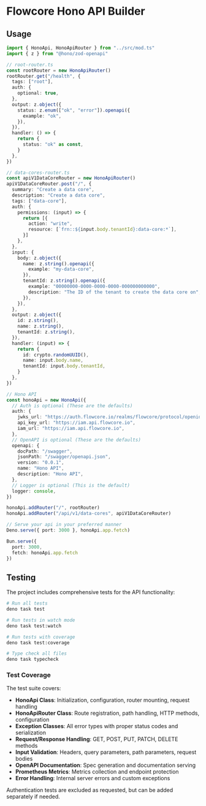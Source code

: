# Flowcore Hono API Builder

## Usage

```ts
import { HonoApi, HonoApiRouter } from "../src/mod.ts"
import { z } from "@hono/zod-openapi"

// root-router.ts
const rootRouter = new HonoApiRouter()
rootRouter.get("/health", {
  tags: ["root"],
  auth: {
    optional: true,
  },
  output: z.object({
    status: z.enum(["ok", "error"]).openapi({
      example: "ok",
    }),
  }),
  handler: () => {
    return {
      status: "ok" as const,
    }
  },
})

// data-cores-router.ts
const apiV1DataCoreRouter = new HonoApiRouter()
apiV1DataCoreRouter.post("/", {
  summary: "Create a data core",
  description: "Create a data core",
  tags: ["data-core"],
  auth: {
    permissions: (input) => {
      return [{
        action: "write",
        resource: [`frn::${input.body.tenantId}:data-core:*`],
      }]
    },
  },
  input: {
    body: z.object({
      name: z.string().openapi({
        example: "my-data-core",
      }),
      tenantId: z.string().openapi({
        example: "00000000-0000-0000-0000-000000000000",
        description: "The ID of the tenant to create the data core on",
      }),
    }),
  },
  output: z.object({
    id: z.string(),
    name: z.string(),
    tenantId: z.string(),
  }),
  handler: (input) => {
    return {
      id: crypto.randomUUID(),
      name: input.body.name,
      tenantId: input.body.tenantId,
    }
  },
})

// Hono API
const honoApi = new HonoApi({
  // Auth is optional (These are the defaults)
  auth: {
    jwks_url: "https://auth.flowcore.io/realms/flowcore/protocol/openid-connect/certs",
    api_key_url: "https://iam.api.flowcore.io",
    iam_url: "https://iam.api.flowcore.io",
  },
  // OpenAPI is optional (These are the defaults)
  openapi: {
    docPath: "/swagger",
    jsonPath: "/swagger/openapi.json",
    version: "0.0.1",
    name: "Hono API",
    description: "Hono API",
  },
  // Logger is optional (This is the default)
  logger: console,
})

honoApi.addRouter("/", rootRouter)
honoApi.addRouter("/api/v1/data-cores", apiV1DataCoreRouter)

// Serve your api in your preferred manner
Deno.serve({ port: 3000 }, honoApi.app.fetch)

Bun.serve({
  port: 3000,
  fetch: honoApi.app.fetch
})
```

## Testing

The project includes comprehensive tests for the API functionality:

```bash
# Run all tests
deno task test

# Run tests in watch mode
deno task test:watch

# Run tests with coverage
deno task test:coverage

# Type check all files
deno task typecheck
```

### Test Coverage

The test suite covers:

- **HonoApi Class**: Initialization, configuration, router mounting, request handling
- **HonoApiRouter Class**: Route registration, path handling, HTTP methods, configuration
- **Exception Classes**: All error types with proper status codes and serialization
- **Request/Response Handling**: GET, POST, PUT, PATCH, DELETE methods
- **Input Validation**: Headers, query parameters, path parameters, request bodies
- **OpenAPI Documentation**: Spec generation and documentation serving
- **Prometheus Metrics**: Metrics collection and endpoint protection
- **Error Handling**: Internal server errors and custom exceptions

Authentication tests are excluded as requested, but can be added separately if needed.